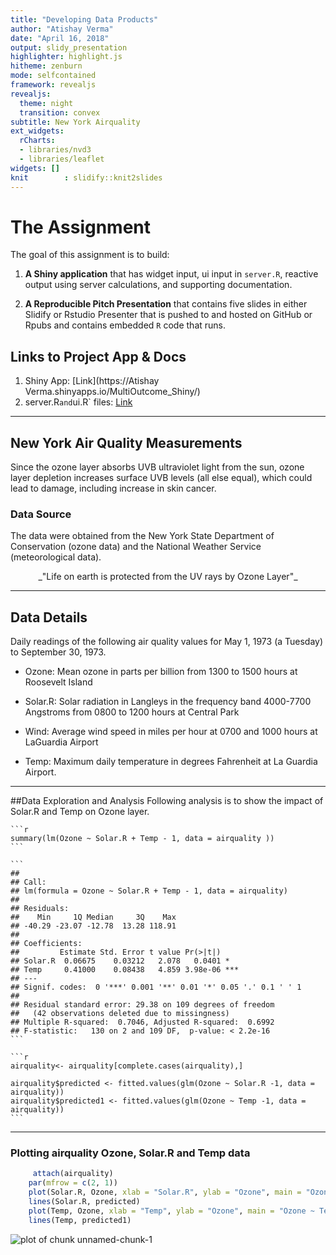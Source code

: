 ```yaml
---
title: "Developing Data Products"
author: "Atishay Verma"
date: "April 16, 2018"
output: slidy_presentation
highlighter: highlight.js
hitheme: zenburn
mode: selfcontained
framework: revealjs
revealjs:
  theme: night
  transition: convex
subtitle: New York Airquality
ext_widgets:
  rCharts:
  - libraries/nvd3
  - libraries/leaflet
widgets: []
knit        : slidify::knit2slides
---
```



# The Assignment 

The goal of this assignment is to build:

1. __A Shiny application__ that has widget input, ui input in `server.R`, reactive output using server calculations, and supporting documentation.

2. __A Reproducible Pitch Presentation__ that contains five slides in either Slidify or Rstudio Presenter that is pushed to and hosted on GitHub or Rpubs and contains embedded `R` code that runs. 

## Links to Project App & Docs

1. Shiny App: [Link](https://Atishay Verma.shinyapps.io/MultiOutcome_Shiny/)
2. server.R` and `ui.R` files: [Link](https://github.com/savitakohli/Developing-Data-Products-Final-Project) 

---

## New York Air Quality Measurements

Since the ozone layer absorbs UVB ultraviolet light from the sun, ozone layer depletion increases surface UVB levels (all else equal), which could lead to damage, including increase in skin cancer.

### Data Source

The data were obtained from the New York State Department of Conservation (ozone data) and the National Weather Service (meteorological data).

<center>
_"Life on earth is protected from the UV rays by Ozone Layer"_
</center>

---

## Data Details
Daily readings of the following air quality values for May 1, 1973 (a Tuesday) to September 30, 1973.

- Ozone: Mean ozone in parts per billion from 1300 to 1500 hours at Roosevelt Island

- Solar.R: Solar radiation in Langleys in the frequency band 4000-7700 Angstroms from 0800 to 1200 hours at Central Park

- Wind: Average wind speed in miles per hour at 0700 and 1000 hours at LaGuardia Airport

- Temp: Maximum daily temperature in degrees Fahrenheit at La Guardia Airport.
    

---  
##Data Exploration and Analysis 
Following analysis is to show the impact of Solar.R and Temp on Ozone layer.
    
    ```r
    summary(lm(Ozone ~ Solar.R + Temp - 1, data = airquality ))
    ```
    
    ```
    ## 
    ## Call:
    ## lm(formula = Ozone ~ Solar.R + Temp - 1, data = airquality)
    ## 
    ## Residuals:
    ##    Min     1Q Median     3Q    Max 
    ## -40.29 -23.07 -12.78  13.28 118.91 
    ## 
    ## Coefficients:
    ##         Estimate Std. Error t value Pr(>|t|)    
    ## Solar.R  0.06675    0.03212   2.078   0.0401 *  
    ## Temp     0.41000    0.08438   4.859 3.98e-06 ***
    ## ---
    ## Signif. codes:  0 '***' 0.001 '**' 0.01 '*' 0.05 '.' 0.1 ' ' 1
    ## 
    ## Residual standard error: 29.38 on 109 degrees of freedom
    ##   (42 observations deleted due to missingness)
    ## Multiple R-squared:  0.7046,	Adjusted R-squared:  0.6992 
    ## F-statistic:   130 on 2 and 109 DF,  p-value: < 2.2e-16
    ```
    
    ```r
    airquality<- airquality[complete.cases(airquality),]
    
    airquality$predicted <- fitted.values(glm(Ozone ~ Solar.R -1, data = airquality))
    airquality$predicted1 <- fitted.values(glm(Ozone ~ Temp -1, data = airquality))
    ```

---  
### Plotting airquality Ozone, Solar.R and Temp data
    

```r
     attach(airquality)
    par(mfrow = c(2, 1))
    plot(Solar.R, Ozone, xlab = "Solar.R", ylab = "Ozone", main = "Ozone ~ Solar.R")
    lines(Solar.R, predicted)
    plot(Temp, Ozone, xlab = "Temp", ylab = "Ozone", main = "Ozone ~ Temp")
    lines(Temp, predicted1)
```

![plot of chunk unnamed-chunk-1](figure/unnamed-chunk-1-1.png)


